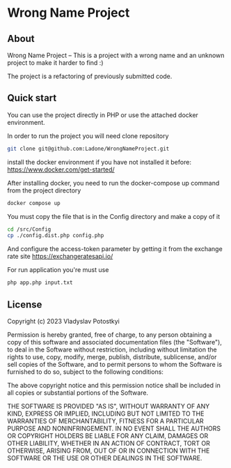# Wrong Name Project 
## About

 Wrong Name Project – This is a project with a wrong name and an unknown project to make it harder to find :)

The project is a refactoring of previously submitted code.

## Quick start
You can use the project directly in PHP or use the attached docker environment.

In order to run the project you will need clone repository
```bash
git clone git@github.com:Ladone/WrongNameProject.git
```

install the docker environment if you have not installed it before: https://www.docker.com/get-started/

After installing docker, you need to run the docker-compose up command from the project directory

```bash
docker compose up
```

You must copy the file that is in the Config directory and make a copy of it
```bash
cd /src/Config
cp ./config.dist.php config.php
```
And configure the access-token parameter by getting it from the exchange rate site
https://exchangeratesapi.io/

For run application you're must use
```bash
php app.php input.txt
```

## License
Copyright (c) 2023 Vladyslav Potostkyi

Permission is hereby granted, free of charge, to any person obtaining a copy
of this software and associated documentation files (the "Software"), to deal
in the Software without restriction, including without limitation the rights
to use, copy, modify, merge, publish, distribute, sublicense, and/or sell
copies of the Software, and to permit persons to whom the Software is
furnished to do so, subject to the following conditions:

The above copyright notice and this permission notice shall be included in all
copies or substantial portions of the Software.

THE SOFTWARE IS PROVIDED "AS IS", WITHOUT WARRANTY OF ANY KIND, EXPRESS OR
IMPLIED, INCLUDING BUT NOT LIMITED TO THE WARRANTIES OF MERCHANTABILITY,
FITNESS FOR A PARTICULAR PURPOSE AND NONINFRINGEMENT. IN NO EVENT SHALL THE
AUTHORS OR COPYRIGHT HOLDERS BE LIABLE FOR ANY CLAIM, DAMAGES OR OTHER
LIABILITY, WHETHER IN AN ACTION OF CONTRACT, TORT OR OTHERWISE, ARISING FROM,
OUT OF OR IN CONNECTION WITH THE SOFTWARE OR THE USE OR OTHER DEALINGS IN THE
SOFTWARE.